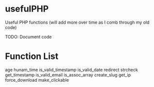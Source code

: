 usefulPHP
=========

Useful PHP functions
(will add more over time as I comb through my old code)

TODO: Document code 

Function List
=============
age
hunam_time
is_valid_timestamp
is_valid_date
redirect
strcheck
get_timestamp
is_valid_email
is_assoc_array
create_slug
get_ip
force_download
make_clickable


